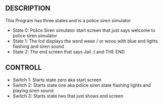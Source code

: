 ## DESCRIPTION
This Program has three states and is a police siren simulator

* State 0: Police Siren simulator start screen that just says welcome to police siren simulator
* State 1: The lcd displays the word weee / or wooo with blue and lights flashing and siren sound
* State 2: The end screen that says Jail :( and THE END

## CONTROLL

* Switch 1: Starts state zero aka start screen 
* Switch 2: Starts state one aka police siren state flashing lights and playing siren sound
* Switch 3: Starts state two that just shows end screen



